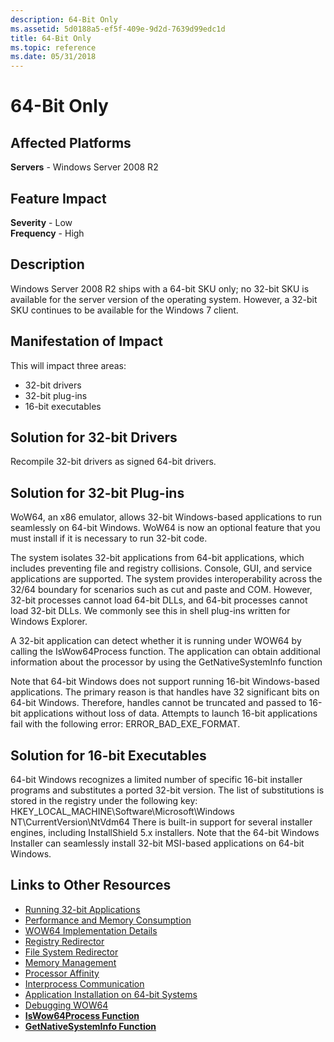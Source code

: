 ```yaml
---
description: 64-Bit Only
ms.assetid: 5d0188a5-ef5f-409e-9d2d-7639d99edc1d
title: 64-Bit Only
ms.topic: reference
ms.date: 05/31/2018
---
```


# 64-Bit Only

## Affected Platforms

**Servers** - Windows Server 2008 R2  



## Feature Impact

 **Severity** - Low  
**Frequency** - High  






## Description

Windows Server 2008 R2 ships with a 64-bit SKU only; no 32-bit SKU is available for the server version of the operating system. However, a 32-bit SKU continues to be available for the Windows 7 client.

## Manifestation of Impact

This will impact three areas:

-   32-bit drivers
-   32-bit plug-ins
-   16-bit executables

## Solution for 32-bit Drivers

Recompile 32-bit drivers as signed 64-bit drivers.

## Solution for 32-bit Plug-ins

WoW64, an x86 emulator, allows 32-bit Windows-based applications to run seamlessly on 64-bit Windows. WoW64 is now an optional feature that you must install if it is necessary to run 32-bit code.

The system isolates 32-bit applications from 64-bit applications, which includes preventing file and registry collisions. Console, GUI, and service applications are supported. The system provides interoperability across the 32/64 boundary for scenarios such as cut and paste and COM. However, 32-bit processes cannot load 64-bit DLLs, and 64-bit processes cannot load 32-bit DLLs. We commonly see this in shell plug-ins written for Windows Explorer.

A 32-bit application can detect whether it is running under WOW64 by calling the IsWow64Process function. The application can obtain additional information about the processor by using the GetNativeSystemInfo function

Note that 64-bit Windows does not support running 16-bit Windows-based applications. The primary reason is that handles have 32 significant bits on 64-bit Windows. Therefore, handles cannot be truncated and passed to 16-bit applications without loss of data. Attempts to launch 16-bit applications fail with the following error: ERROR\_BAD\_EXE\_FORMAT.

## Solution for 16-bit Executables

64-bit Windows recognizes a limited number of specific 16-bit installer programs and substitutes a ported 32-bit version. The list of substitutions is stored in the registry under the following key: HKEY\_LOCAL\_MACHINE\\Software\\Microsoft\\Windows NT\\CurrentVersion\\NtVdm64 There is built-in support for several installer engines, including InstallShield 5.x installers. Note that the 64-bit Windows Installer can seamlessly install 32-bit MSI-based applications on 64-bit Windows.

## Links to Other Resources

-   [Running 32-bit Applications](/windows/desktop/WinProg64/running-32-bit-applications)
-   [Performance and Memory Consumption](/windows/desktop/WinProg64/performance-and-memory-consumption)
-   [WOW64 Implementation Details](/windows/desktop/WinProg64/wow64-implementation-details)
-   [Registry Redirector](/windows/desktop/WinProg64/registry-redirector)
-   [File System Redirector](/windows/desktop/WinProg64/file-system-redirector)
-   [Memory Management](/windows/desktop/WinProg64/memory-management)
-   [Processor Affinity](/windows/desktop/WinProg64/processor-affinity)
-   [Interprocess Communication](/windows/desktop/WinProg64/interprocess-communication)
-   [Application Installation on 64-bit Systems](/windows/desktop/WinProg64/application-installation)
-   [Debugging WOW64](/windows/desktop/WinProg64/debugging-wow64)
-   [**IsWow64Process Function**](/windows/desktop/api/wow64apiset/nf-wow64apiset-iswow64process)
-   [**GetNativeSystemInfo Function**](/windows/desktop/api/sysinfoapi/nf-sysinfoapi-getnativesysteminfo)

 

 
